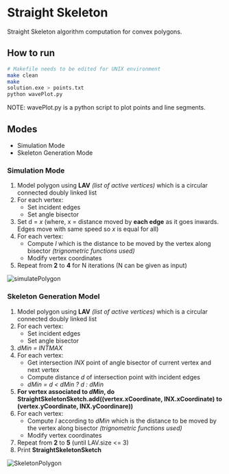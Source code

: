 # Straight Skeleton
Straight Skeleton algorithm computation for convex polygons. 

## How to run
```bash
# Makefile needs to be edited for UNIX environment
make clean
make
solution.exe > points.txt
python wavePlot.py
```

NOTE: wavePlot.py is a python script to plot points and line segments.

## Modes
- Simulation Mode
- Skeleton Generation Mode

### Simulation Mode
1. Model polygon using **LAV** _(list of active vertices)_ which is a circular connected doubly linked list
2. For each vertex:
    - Set incident edges
    - Set angle bisector
3. Set d = _x_ (where, x = distance moved by **each edge** as it goes inwards. Edges move with same speed so _x_ is equal for all)
4. For each vertex:
    - Compute _l_ which is the distance to be moved by the vertex along bisector _(trignometric functions used)_
    - Modify vertex coordinates
6. Repeat from **2** to **4** for N iterations (N can be given as input)

![simulatePolygon](https://github.com/addy4/StraightSkeleton/assets/42651751/57cd6ef9-6a83-4dff-ba68-ddd27ff5f7c8)

### Skeleton Generation Model
1. Model polygon using **LAV** _(list of active vertices)_ which is a circular connected doubly linked list
2. For each vertex:
    - Set incident edges
    - Set angle bisector
3. _dMin = INTMAX_
4. For each vertex:
    - Get intersection _INX_ point of angle bisector of current vertex and next vertex
    - Compute distance _d_ of intersection point with incident edges
    - _dMin = d < dMin ? d : dMin_
5. **For vertex associated to _dMin_, do StraightSkeletonSketch.add((vertex.xCoordinate, INX.xCoordinate) to (vertex.yCoordinate, INX.yCoordinare))**
5. For each vertex:
    - Compute _l_ according to _dMin_ which is the distance to be moved by the vertex along bisector _(trignometric functions used)_
    - Modify vertex coordinates
6. Repeat from **2** to **5** (until LAV.size <= 3)
7. Print **StraightSkeletonSketch**  
  
![SkeletonPolygon](https://github.com/addy4/StraightSkeleton/assets/42651751/705f4711-aba4-4425-8430-b670f91914d8)


